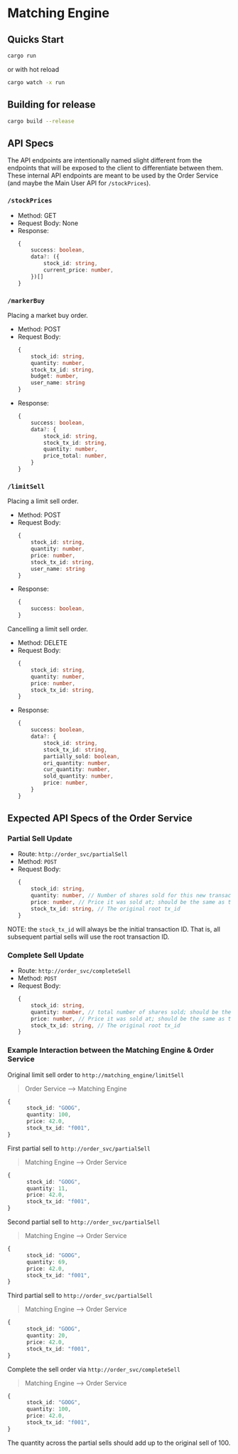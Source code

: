 # Matching Engine

## Quicks Start

```bash
cargo run
```

or with hot reload

```bash
cargo watch -x run
```

## Building for release 

```bash
cargo build --release
```

## API Specs

The API endpoints are intentionally named slight different from the endpoints that will be exposed to the client to differentiate between them. These internal API endpoints are meant to be used by the Order Service (and maybe the Main User API for `/stockPrices`).

### `/stockPrices`

-   Method: GET
-   Request Body: None
-   Response:
    ```ts
    {
        success: boolean,
        data?: ({
            stock_id: string,
            current_price: number,
        })[]
    }
    ```

### `/markerBuy`

Placing a market buy order.

-   Method: POST
-   Request Body:
    ```ts
    {
        stock_id: string,
        quantity: number,
        stock_tx_id: string,
        budget: number, 
        user_name: string
    }
    ```
-   Response:
    ```ts
    {
        success: boolean,
        data?: {
            stock_id: string,
            stock_tx_id: string,
            quantity: number,
            price_total: number,
        }
    }
    ```

### `/limitSell`

Placing a limit sell order.

-   Method: POST
-   Request Body:
    ```ts
    {
        stock_id: string,
        quantity: number,
        price: number,
        stock_tx_id: string,
        user_name: string
    }
    ```
-   Response:
    ```ts
    {
        success: boolean,
    }
    ```

Cancelling a limit sell order.

-   Method: DELETE
-   Request Body:
    ```ts
    {
        stock_id: string,
        quantity: number,
        price: number,
        stock_tx_id: string,
    }
    ```
-   Response:
    ```ts
    {
        success: boolean,
        data?: {
            stock_id: string,
            stock_tx_id: string,
            partially_sold: boolean,
            ori_quantity: number,
            cur_quantity: number,
            sold_quantity: number,
            price: number,
        }
    }
    ```

## Expected API Specs of the Order Service

### Partial Sell Update

-   Route: `http://order_svc/partialSell`
-   Method: `POST`
-   Request Body:
    ```ts
    {
        stock_id: string,
        quantity: number, // Number of shares sold for this new transaction
        price: number, // Price it was sold at; should be the same as the requested price
        stock_tx_id: string, // The original root tx_id
    }
    ```

NOTE: the `stock_tx_id` will always be the initial transaction ID. That is, all subsequent partial sells will use the root transaction ID.

### Complete Sell Update

-   Route: `http://order_svc/completeSell`
-   Method: `POST`
-   Request Body:
    ```ts
    {
        stock_id: string,
        quantity: number, // total number of shares sold; should be the same as the requested number
        price: number, // Price it was sold at; should be the same as the requested price
        stock_tx_id: string, // The original root tx_id
    }
    ```

### Example Interaction between the Matching Engine & Order Service

Original limit sell order to `http://matching_engine/limitSell`

> Order Service --> Matching Engine

```ts
{
      stock_id: "GOOG",
      quantity: 100,
      price: 42.0,
      stock_tx_id: "f001",
}
```

First partial sell to `http://order_svc/partialSell`

> Matching Engine --> Order Service

```ts
{
      stock_id: "GOOG",
      quantity: 11,
      price: 42.0,
      stock_tx_id: "f001",
}
```

Second partial sell to `http://order_svc/partialSell`

> Matching Engine --> Order Service

```ts
{
      stock_id: "GOOG",
      quantity: 69,
      price: 42.0,
      stock_tx_id: "f001",
}
```

Third partial sell to `http://order_svc/partialSell`

> Matching Engine --> Order Service

```ts
{
      stock_id: "GOOG",
      quantity: 20,
      price: 42.0,
      stock_tx_id: "f001",
}
```

Complete the sell order via `http://order_svc/completeSell`

> Matching Engine --> Order Service

```ts
{
      stock_id: "GOOG",
      quantity: 100,
      price: 42.0,
      stock_tx_id: "f001",
}
```

The quantity across the partial sells should add up to the original sell of 100.
